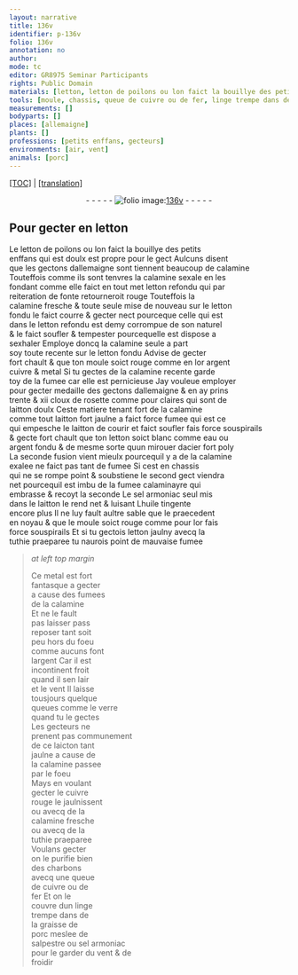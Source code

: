 ```yaml
---
layout: narrative
title: 136v
identifier: p-136v
folio: 136v
annotation: no
author:
mode: tc
editor: GR8975 Seminar Participants
rights: Public Domain
materials: [letton, letton de poilons ou lon faict la bouillye des petits enffans, gectons dallemaigne, calamine, letton refondu, letton fondu, or, argent, cuivre, metal, cloux de rosette, laitton doulx, laitton, eau, argent fondu, acier, fumee calaminayre, sel armoniac, huile tingente, tuthie praeparee, fumees de la calamine, verre, laicton, cuivre rouge, charbons, fer, linge, graisse de porc, salpestre]
tools: [moule, chassis, queue de cuivre ou de fer, linge trempe dans de la graisse de porc meslee de salpestre ou sel armoniac]
measurements: []
bodyparts: []
places: [allemaigne]
plants: []
professions: [petits enffans, gecteurs]
environments: [air, vent]
animals: [porc]
---
```


<p><a href="{{ site.baseurl }}/diplomatic/">[TOC]</a> | <a href="{{ site.baseurl }}/texts/p-136v_tl/" target="_blank">[translation]</a></p><div class="folio" align="center">- - - - - <a href="http://gallica.bnf.fr/ark:/12148/btv1b10500001g/f278.image" target="_blank"><img src="https://cu-mkp.github.io/2017-workshop-edition/assets/photo-icon.png" alt="folio image: " style="display:inline-block; margin-bottom:-3px;"/>136v</a> - - - - - </div>  
  

##  Pour gecter en <span class="m">letton</span>

 
 Le <span class="m">letton de poilons ou lon faict la bouillye des <span class="pro">petits<br/> enffans</span></span> qui est doulx est propre pour le gect Aulcuns disent<br/> que les <span class="m">gectons d<span class="pl">allemaigne</span></span> <span class="del">sont</span> tiennent beaucoup de <span class="m">calamine</span><br/> Touteffois co<span class="exp">mm</span>e ils sont tenvres la <span class="m">calamine</span> sexale en les<br/> fondant co<span class="exp">mm</span>e elle faict en tout <span class="del">met</span> <span class="m">letton refondu</span> qui par<br/> reiteration de fonte retourneroit rouge Touteffois la<br/> <span class="m">calamine</span> fresche & toute seule mise de nouveau sur le <span class="m">letton<br/> fondu</span> le faict courre & gecter nect pourceque celle qui est<br/> dans le <span class="m">letton <span class="del"><span class="ill"></span></span> refondu</span> est demy corrompue de son naturel<br/> & le faict soufler & tempester pourcequelle est dispose a<br/> sexhaler Employe doncq la <span class="m">calamine</span> seule a part<br/> soy toute recente sur le <span class="m">letton fondu</span> Advise de gecter<br/> fort chault & que ton <span class="tl">moule</span> soict rouge co<span class="exp">mm</span>e en l<span class="m">or</span> <span class="m">argent</span><br/> <span class="m">cuivre</span> & <span class="m">metal</span> Si tu gectes de la <span class="m">calamine</span> recente garde<br/> toy de la fumee car elle est <span class="md">pernicieuse</span> Jay vouleue employer<br/> pour gecter medaille des <span class="m">gectons d<span class="pl">allemaigne</span></span> & en ay prins<br/> trente & xii <span class="m">cloux de rosette</span> co<span class="exp">mm</span>e pour claires qui sont de<br/> <span class="m">laitton doulx</span> Ceste matiere tena<span class="exp">n</span>t fort de la <span class="m">calamine</span><br/> co<span class="exp">mm</span>e tout <span class="m">laitton</span> fort jaulne a faict force fumee qui est ce<br/> qui empesche le <span class="m">laitton</span> de courir <span class="add">et faict soufler</span> fais force souspirails<br/> & gecte fort chault que ton <span class="m">letton</span> soict blanc co<span class="exp">mm</span>e <span class="m">eau</span> ou<br/> <span class="m">argent fondu</span> & de mesme sorte quun mirouer d<span class="m">acier</span> fort poly<br/> La seconde fusion vient mieulx pourcequil y a de la <span class="m">calamine</span><br/> exalee <span class="del"><span class="ill"></span></span> ne faict pas tant de fumee Si cest en <span class="tl">chassis</span><br/> qui ne se rompe point & soubstiene le second gect viendra<br/> net pourcequil est imbu de la <span class="m">fumee calaminayre</span> qui<br/> embrasse & recoyt la seconde Le <span class="m">sel armoniac</span> seul mis<br/> dans le <span class="m">laitton</span> le rend net & luisant L<span class="m">huile tingente</span><br/> encore plus Il ne luy fault aultre sable que le praecedent<br/> en noyau & que le <span class="tl">moule</span> soict rouge co<span class="exp">mm</span>e pour l<span class="m">or</span> fais<br/> force souspirails Et si tu gectois <span class="m">letton</span> jaulny avecq la<br/> <span class="m">tuthie praeparee</span> tu naurois point de mauvaise fumee
 
> *at left top margin*
> 
> 
>   Ce <span class="m">metal</span> est fort<br/> fantasque a gecter<br/> a cause des <span class="m">fumees<br/> de la calamine</span><br/> Et ne le fault<br/> pas laisser <span class="del">pass</span><br/> reposer tant soit<br/> peu hors du foeu<br/> co<span class="exp">mm</span>e aucuns font<br/> l<span class="m">argent</span> Car il est<br/> incontinent froit<br/> quand il sen l<span class="env">air</span><br/> et le <span class="env">vent</span> Il laisse<br/> tousjours quelque<br/> queues co<span class="exp">mm</span>e le <span class="m">verre</span><br/> quand tu le gectes<br/> Les <span class="pro">gecteurs</span> ne<br/> prenent pas co<span class="exp">mmun</span>em<span class="exp">ent</span><br/> de ce <span class="m">laicton</span> tant<br/> jaulne a cause de<br/> la <span class="m">calamine</span> passee<br/> par le foeu<br/> Mays en voula<span class="exp">n</span>t<br/> gecter le <span class="m">cuivre<br/> rouge</span> le jaulnissent<br/> ou avecq de la<br/> <span class="m">calamine</span> fresche<br/> ou avecq de la<br/> <span class="m">tuthie praeparee</span><br/> Voulans gecter<br/> on le purifie bien<br/> des <span class="m">charbons</span><br/> avecq une <span class="tl">queue<br/> de <span class="m">cuivre</span> ou de<br/> <span class="m">fer</span></span> Et on le<br/> couvre dun <span class="tl"><span class="m">linge</span><br/> trempe dans de<br/> la <span class="m">graisse de<br/> <span class="al">porc</span></span> meslee de<br/> <span class="m">salpestre</span> ou <span class="m">sel armoniac</span></span><br/> pour le garder du <span class="env">vent</span> & de<br/> froidir
 
